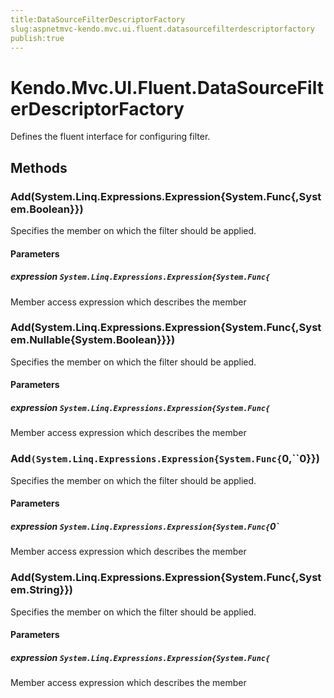 ```yaml
---
title:DataSourceFilterDescriptorFactory
slug:aspnetmvc-kendo.mvc.ui.fluent.datasourcefilterdescriptorfactory
publish:true
---
```


# Kendo.Mvc.UI.Fluent.DataSourceFilterDescriptorFactory

Defines the fluent interface for configuring filter.

## Methods

### Add(System.Linq.Expressions.Expression{System.Func{,System.Boolean}})
Specifies the member on which the filter should be applied.

#### Parameters

##### expression `System.Linq.Expressions.Expression{System.Func{`
Member access expression which describes the member

### Add(System.Linq.Expressions.Expression{System.Func{,System.Nullable{System.Boolean}}})
Specifies the member on which the filter should be applied.

#### Parameters

##### expression `System.Linq.Expressions.Expression{System.Func{`
Member access expression which describes the member

### Add`(System.Linq.Expressions.Expression{System.Func{`0,``0}})
Specifies the member on which the filter should be applied.

#### Parameters

##### expression `System.Linq.Expressions.Expression{System.Func{`0`
Member access expression which describes the member

### Add(System.Linq.Expressions.Expression{System.Func{,System.String}})
Specifies the member on which the filter should be applied.

#### Parameters

##### expression `System.Linq.Expressions.Expression{System.Func{`
Member access expression which describes the member